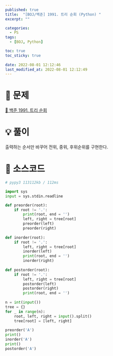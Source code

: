 ```yaml
---
published: true
title:  "[BOJ/백준] 1991. 트리 순회 (Python) "
excerpt: ""

categories:
  - PS
tags:
  - [BOJ, Python]

toc: true
toc_sticky: true
 
date: 2022-08-01 12:12:46
last_modified_at: 2022-08-01 12:12:49
---
```

# 🔎 문제
[🔗 백준 1991. 트리 순회](https://www.acmicpc.net/problem/1991)

# 💡 풀이

출력하는 순서만 바꾸어 전위, 중위, 후위순위를 구현한다.

# 📃 소스코드
```python
# pypy3 113112kb / 112ms

import sys
input = sys.stdin.readline

def preorder(root):
    if root != '.':
        print(root, end = '')
        left, right = tree[root]
        preorder(left)
        preorder(right)
        
def inorder(root):
    if root != '.':
        left, right = tree[root]
        inorder(left)
        print(root, end = '')
        inorder(right)
    
def postorder(root):
    if root != '.':
        left, right = tree[root]
        postorder(left)
        postorder(right)
        print(root, end = '')
    
n = int(input())
tree = {}
for _ in range(n):
    root, left, right = input().split()
    tree[root] = [left, right]
    
preorder('A')
print()
inorder('A')
print()
postorder('A')
```
<br>